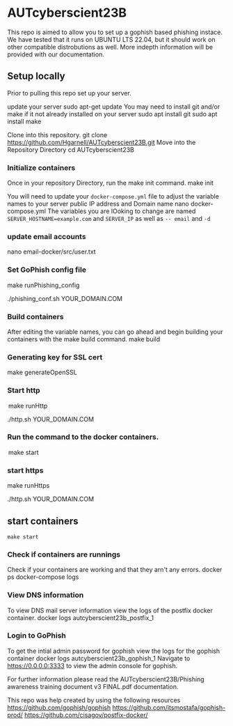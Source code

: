 # AUTcyberscient23B
This repo is aimed to allow you to set up a gophish based phishing instace. 
We have tested that it runs on UBUNTU LTS 22.04, but it should work on other compatible distrobutions as well.
More indepth information will be provided with our documentation.

## Setup locally
Prior to pulling this repo set up your server.

update your server
 sudo apt-get update
You may need to install git and/or make if it not already installed on your server
 sudo apt install git
 sudo apt install make

Clone into this repository.
 git clone https://github.com/Hgarnell/AUTcyberscient23B.git
Move into the Repository Directory
 cd AUTcyberscient23B

### Initialize containers
Once in your repository Directory, run the make init command.
    make init

You will need to update your `docker-compose.yml` file to adjust the variable names to your server public IP address and Domain name
    nano docker-compose.yml
The variables you are lOoking to change are named `SERVER_HOSTNAME=example.com` and `SERVER_IP` as well as `-- email` and `-d`

### update email accounts
nano email-docker/src/user.txt 

### Set GoPhish config file
make runPhishing_config 

./phishing_conf.sh YOUR_DOMAIN.COM 
### Build containers
After editing the variable names, you can go ahead and begin building your containers with the make build command.
    make build

### Generating key for SSL cert
make generateOpenSSL

### Start http
 make runHttp 

./http.sh YOUR_DOMAIN.COM 

### Run the command to the docker containers. 
 make start 

### start https
make runHttps 

./http.sh YOUR_DOMAIN.COM 

## start containers
    make start


### Check if containers are runnings
Check if your containers are working and that they arn't any errors.
    docker ps
    docker-compose logs

### View DNS information
To view DNS mail server information view the logs of the postfix docker container.
    docker logs autcyberscient23b_postfix_1 

### Login to GoPhish
To get the intial admin password for gophish view the logs for the gophish container
    docker logs autcyberscient23b_gophish_1 
Navigate to https://0.0.0.0:3333 to view the admin console for gophish.

For further information please read the AUTcyberscient23B/Phishing awareness training document v3 FINAL.pdf documentation.

This repo was help created by using the following resources
https://github.com/gophish/gophish
https://github.com/itsmostafa/gophish-prod/
https://github.com/cisagov/postfix-docker/
